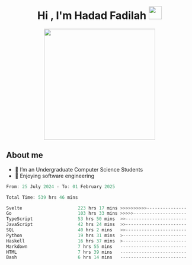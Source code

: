 <h1 align="center">Hi , I'm Hadad Fadilah <img src="https://media.giphy.com/media/hvRJCLFzcasrR4ia7z/giphy.gif" width="35"></h1>

<p align="center">
<img src="https://media.tenor.com/78dNivDemDAAAAAi/speech-bubble-venti.gif" width="300"/>    
</p>


##  About me
- 🔭 I’m an Undergraduate Computer Science Students
- 🌱 Enjoying software engineering

<!--START_SECTION:waka-->

```go
From: 25 July 2024 - To: 01 February 2025

Total Time: 539 hrs 46 mins

Svelte                     223 hrs 17 mins >>>>>>>>>>---------------   41.16 %
Go                         103 hrs 33 mins >>>>>--------------------   19.09 %
TypeScript                 53 hrs 50 mins  >>-----------------------   09.92 %
JavaScript                 42 hrs 24 mins  >>-----------------------   07.82 %
SQL                        40 hrs 2 mins   >>-----------------------   07.38 %
Python                     19 hrs 31 mins  >------------------------   03.60 %
Haskell                    16 hrs 37 mins  >------------------------   03.06 %
Markdown                   7 hrs 55 mins   -------------------------   01.46 %
HTML                       7 hrs 39 mins   -------------------------   01.41 %
Bash                       6 hrs 14 mins   -------------------------   01.15 %
```

<!--END_SECTION:waka-->




<!--
**Fadil-Tao/Fadil-Tao** is a ✨ _special_ ✨ repository because its `README.md` (this file) appears on your GitHub profile.


